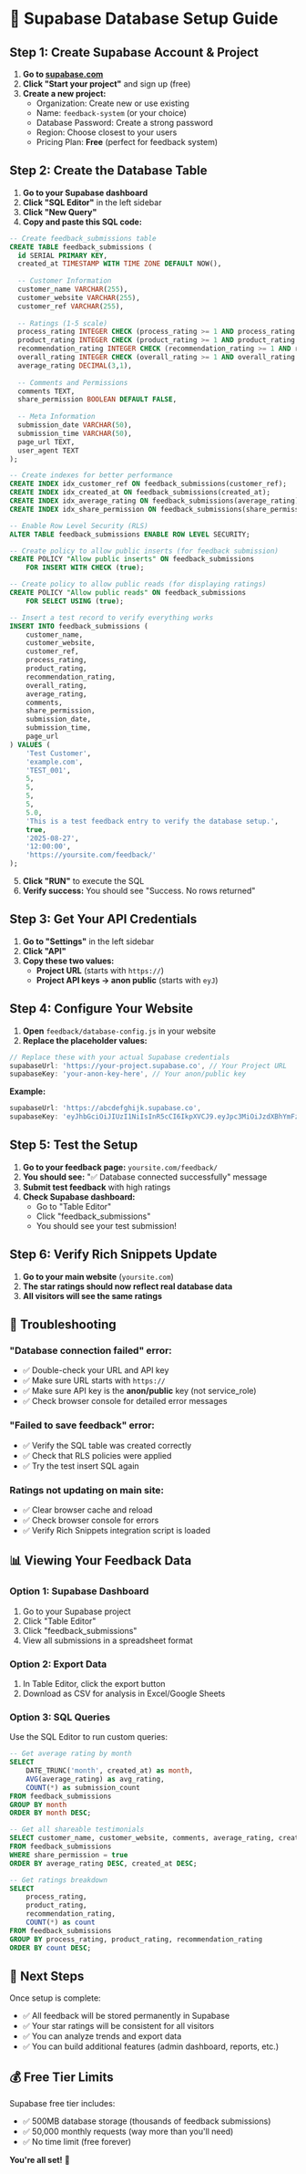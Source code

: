 # 🚀 Supabase Database Setup Guide

## Step 1: Create Supabase Account & Project

1. **Go to [supabase.com](https://supabase.com)**
2. **Click "Start your project"** and sign up (free)
3. **Create a new project:**
   - Organization: Create new or use existing
   - Name: `feedback-system` (or your choice)
   - Database Password: Create a strong password
   - Region: Choose closest to your users
   - Pricing Plan: **Free** (perfect for feedback system)

## Step 2: Create the Database Table

1. **Go to your Supabase dashboard**
2. **Click "SQL Editor"** in the left sidebar
3. **Click "New Query"**
4. **Copy and paste this SQL code:**

```sql
-- Create feedback_submissions table
CREATE TABLE feedback_submissions (
  id SERIAL PRIMARY KEY,
  created_at TIMESTAMP WITH TIME ZONE DEFAULT NOW(),
  
  -- Customer Information
  customer_name VARCHAR(255),
  customer_website VARCHAR(255),
  customer_ref VARCHAR(255),
  
  -- Ratings (1-5 scale)
  process_rating INTEGER CHECK (process_rating >= 1 AND process_rating <= 5),
  product_rating INTEGER CHECK (product_rating >= 1 AND product_rating <= 5),
  recommendation_rating INTEGER CHECK (recommendation_rating >= 1 AND recommendation_rating <= 5),
  overall_rating INTEGER CHECK (overall_rating >= 1 AND overall_rating <= 5),
  average_rating DECIMAL(3,1),
  
  -- Comments and Permissions
  comments TEXT,
  share_permission BOOLEAN DEFAULT FALSE,
  
  -- Meta Information
  submission_date VARCHAR(50),
  submission_time VARCHAR(50),
  page_url TEXT,
  user_agent TEXT
);

-- Create indexes for better performance
CREATE INDEX idx_customer_ref ON feedback_submissions(customer_ref);
CREATE INDEX idx_created_at ON feedback_submissions(created_at);
CREATE INDEX idx_average_rating ON feedback_submissions(average_rating);
CREATE INDEX idx_share_permission ON feedback_submissions(share_permission);

-- Enable Row Level Security (RLS)
ALTER TABLE feedback_submissions ENABLE ROW LEVEL SECURITY;

-- Create policy to allow public inserts (for feedback submission)
CREATE POLICY "Allow public inserts" ON feedback_submissions
    FOR INSERT WITH CHECK (true);

-- Create policy to allow public reads (for displaying ratings)
CREATE POLICY "Allow public reads" ON feedback_submissions
    FOR SELECT USING (true);

-- Insert a test record to verify everything works
INSERT INTO feedback_submissions (
    customer_name,
    customer_website,
    customer_ref,
    process_rating,
    product_rating,
    recommendation_rating,
    overall_rating,
    average_rating,
    comments,
    share_permission,
    submission_date,
    submission_time,
    page_url
) VALUES (
    'Test Customer',
    'example.com',
    'TEST_001',
    5,
    5,
    5,
    5,
    5.0,
    'This is a test feedback entry to verify the database setup.',
    true,
    '2025-08-27',
    '12:00:00',
    'https://yoursite.com/feedback/'
);
```

5. **Click "RUN"** to execute the SQL
6. **Verify success:** You should see "Success. No rows returned"

## Step 3: Get Your API Credentials

1. **Go to "Settings"** in the left sidebar
2. **Click "API"**
3. **Copy these two values:**
   - **Project URL** (starts with `https://`)
   - **Project API keys → anon public** (starts with `eyJ`)

## Step 4: Configure Your Website

1. **Open** `feedback/database-config.js` in your website
2. **Replace the placeholder values:**

```javascript
// Replace these with your actual Supabase credentials
supabaseUrl: 'https://your-project.supabase.co', // Your Project URL
supabaseKey: 'your-anon-key-here', // Your anon/public key
```

**Example:**
```javascript
supabaseUrl: 'https://abcdefghijk.supabase.co',
supabaseKey: 'eyJhbGciOiJIUzI1NiIsInR5cCI6IkpXVCJ9.eyJpc3MiOiJzdXBhYmFzZSIsInJlZiI6ImFiY2RlZmdoaWprIiwicm9sZSI6ImFub24iLCJpYXQiOjE2OTMzMjE2MDAsImV4cCI6MjAwODg5NzYwMH0.example',
```

## Step 5: Test the Setup

1. **Go to your feedback page:** `yoursite.com/feedback/`
2. **You should see:** "✅ Database connected successfully" message
3. **Submit test feedback** with high ratings
4. **Check Supabase dashboard:**
   - Go to "Table Editor"
   - Click "feedback_submissions"
   - You should see your test submission!

## Step 6: Verify Rich Snippets Update

1. **Go to your main website** (`yoursite.com`)
2. **The star ratings should now reflect real database data**
3. **All visitors will see the same ratings**

## 🔧 Troubleshooting

### "Database connection failed" error:
- ✅ Double-check your URL and API key
- ✅ Make sure URL starts with `https://`
- ✅ Make sure API key is the **anon/public** key (not service_role)
- ✅ Check browser console for detailed error messages

### "Failed to save feedback" error:
- ✅ Verify the SQL table was created correctly
- ✅ Check that RLS policies were applied
- ✅ Try the test insert SQL again

### Ratings not updating on main site:
- ✅ Clear browser cache and reload
- ✅ Check browser console for errors
- ✅ Verify Rich Snippets integration script is loaded

## 📊 Viewing Your Feedback Data

### Option 1: Supabase Dashboard
1. Go to your Supabase project
2. Click "Table Editor" 
3. Click "feedback_submissions"
4. View all submissions in a spreadsheet format

### Option 2: Export Data
1. In Table Editor, click the export button
2. Download as CSV for analysis in Excel/Google Sheets

### Option 3: SQL Queries
Use the SQL Editor to run custom queries:

```sql
-- Get average rating by month
SELECT 
    DATE_TRUNC('month', created_at) as month,
    AVG(average_rating) as avg_rating,
    COUNT(*) as submission_count
FROM feedback_submissions 
GROUP BY month 
ORDER BY month DESC;

-- Get all shareable testimonials
SELECT customer_name, customer_website, comments, average_rating, created_at
FROM feedback_submissions 
WHERE share_permission = true 
ORDER BY average_rating DESC, created_at DESC;

-- Get ratings breakdown
SELECT 
    process_rating,
    product_rating, 
    recommendation_rating,
    COUNT(*) as count
FROM feedback_submissions
GROUP BY process_rating, product_rating, recommendation_rating
ORDER BY count DESC;
```

## 🎯 Next Steps

Once setup is complete:
- ✅ All feedback will be stored permanently in Supabase
- ✅ Your star ratings will be consistent for all visitors
- ✅ You can analyze trends and export data
- ✅ You can build additional features (admin dashboard, reports, etc.)

## 💰 Free Tier Limits

Supabase free tier includes:
- ✅ 500MB database storage (thousands of feedback submissions)
- ✅ 50,000 monthly requests (way more than you'll need)
- ✅ No time limit (free forever)

**You're all set!** 🚀
